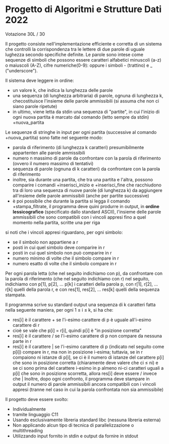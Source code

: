# Progetto di Algoritmi e Strutture Dati 2022
Votazione 30L / 30

Il progetto consiste nell'implementazione efficiente e corretta di un sistema che controlli la corrispondenza tra le lettere di due parole di uguale lughezza secondo specifiche definite.
Le parole sono intese come sequenze di simboli che possono essere caratteri alfabetici minuscoli (a-z) o maiuscoli (A-Z), cifre numeriche(0-9): oppure i simboli - (trattino) e _ ("underscore").

Il sistema deve leggere in ordine:
- un valore k, che indica la lunghezza delle parole
- una sequenza (di lunghezza arbitraria) di parole, ognuna di lunghezza k, checostituisce l'insieme delle parole ammissibili (si assuma che non ci siano parole ripetute)
- in ultimo, viene letta da stdin una sequenza di "partite", in cui l'inizio di ogni nuova partita è marcato dal comando (letto sempre da stdin) +nuova_partita

Le sequenze di stringhe in input per ogni partita (successive al comando +nuova_partita) sono fatte nel seguente modo:
- parola di riferimento (di lunghezza k caratteri) presumibilmente appartenten alle parole ammissibili
- numero n massimo di parole da confrontare con la parola di riferimento (ovvero il numero massimo di tentativi)
- sequenza di parole (ognuna di k caratteri) da confrontare con la parola di riferimento
- inoltre, sia durante una partita, che tra una partita e l'altra, possono comparire i comandi +inserisci_inizio e +inserisci_fine che racchiudono tra di loro una sequenza di nuove parole (di lunghezza k) da aggiungere all'insieme delle parole ammissibili (anche per partite successive)
- è poi possibile che durante la partita si legga il comando +stampa_filtrate, il programma deve quini produrre in output, in **ordine lessicografico** (specificato dallo standard ASCII), l'insieme delle parole ammissibili che sono compatibili con i vincoli appresi fino a quel momento nella partita, scritte una per riga

si noti che i vincoli appresi riguardano, per ogni simbolo:
- se il simbolo non appartiene a r
- posti in cui quel simbolo deve comparire in r
- posti in cui quel simbolo non può comparire in r
- numero minimo di volte che il simbolo compare in r
- numero esatto di volte che il simbolo compare in r


Per ogni parola letta (che nel seguito indichiamo con p), da confrontare con la parola di riferimento (che nel seguito indichiamo con r) nel seguito, indichiamo con p[1], p[2], … p[k] i caratteri della parola p, con r[1], r[2], … r[k] quelli della parola r, e con res[1], res[2], … res[k] quelli della sequenza stampata.

Il programma scrive su standard output una sequenza di k caratteri fatta nella seguente maniera, per ogni 1 ≤ i ≤ k, si ha che:
- res[i] è il carattere + se l'i-esimo carattere di p è uguale all'i-esimo carattere di r
- cioè se vale che p[i] = r[i], quindi p[i] è "in posizione corretta"
- res[i] è il carattere / se l'i-esimo carattere di p non compare da nessuna parte in r
- res[i] è il carattere | se l'i-esimo carattere di p (indicato nel seguito come p[i]) compare in r,
ma non in posizione i-esima; tuttavia, se in r compaiono ni istanze di p[i], se ci è il numero di
istanze del carattere p[i] che sono in posizione corretta (chiaramente deve valere che ci ≤ ni) e
se ci sono prima del carattere i-esimo in p almeno ni-ci caratteri uguali a p[i] che sono in
posizione scorretta, allora res[i] deve essere / invece che |
Inoltre, dopo ogni confronto, il programma deve stampare in output il numero di parole ammissibili ancora compatibili con i vincoli appresi (tranne nel caso in cui la parola confrontata non sia ammissibile)


Il progetto deve essere svolto:
- Individualmente
- tramite linguaggio C11
- Usando esclusivamente libreria standard libc (nessuna libreria esterna)
- Non applicando alcun tipo di tecnica di parallelizzazione o multithreading
- Utilizzando input fornito in stdin e output da fornire in stdout
